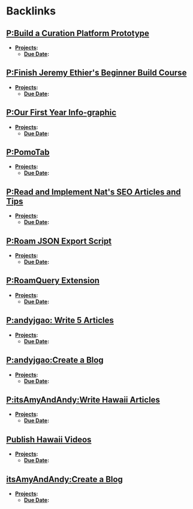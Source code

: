 
# Backlinks
## [P:Build a Curation Platform Prototype](<P:Build a Curation Platform Prototype.md>)
- **[Projects](<Projects.md>):**
    - **[Due Date](<Due Date.md>):**

## [P:Finish Jeremy Ethier's Beginner Build Course](<P:Finish Jeremy Ethier's Beginner Build Course.md>)
- **[Projects](<Projects.md>):**
    - **[Due Date](<Due Date.md>):**

## [P:Our First Year Info-graphic](<P:Our First Year Info-graphic.md>)
- **[Projects](<Projects.md>):**
    - **[Due Date](<Due Date.md>):**

## [P:PomoTab](<P:PomoTab.md>)
- **[Projects](<Projects.md>):**
    - **[Due Date](<Due Date.md>):**

## [P:Read and Implement Nat's SEO Articles and Tips](<P:Read and Implement Nat's SEO Articles and Tips.md>)
- **[Projects](<Projects.md>):**
    - **[Due Date](<Due Date.md>):**

## [P:Roam JSON Export Script](<P:Roam JSON Export Script.md>)
- **[Projects](<Projects.md>):**
    - **[Due Date](<Due Date.md>):**

## [P:RoamQuery Extension](<P:RoamQuery Extension.md>)
- **[Projects](<Projects.md>):**
    - **[Due Date](<Due Date.md>):**

## [P:andyjgao: Write 5 Articles](<P:andyjgao: Write 5 Articles.md>)
- **[Projects](<Projects.md>):**
    - **[Due Date](<Due Date.md>):**

## [P:andyjgao:Create a Blog](<P:andyjgao:Create a Blog.md>)
- **[Projects](<Projects.md>):**
    - **[Due Date](<Due Date.md>):**

## [P:itsAmyAndAndy:Write Hawaii Articles](<P:itsAmyAndAndy:Write Hawaii Articles.md>)
- **[Projects](<Projects.md>):**
    - **[Due Date](<Due Date.md>):**

## [Publish Hawaii Videos](<Publish Hawaii Videos.md>)
- **[Projects](<Projects.md>):**
    - **[Due Date](<Due Date.md>):**

## [itsAmyAndAndy:Create a Blog](<itsAmyAndAndy:Create a Blog.md>)
- **[Projects](<Projects.md>):**
    - **[Due Date](<Due Date.md>):**

